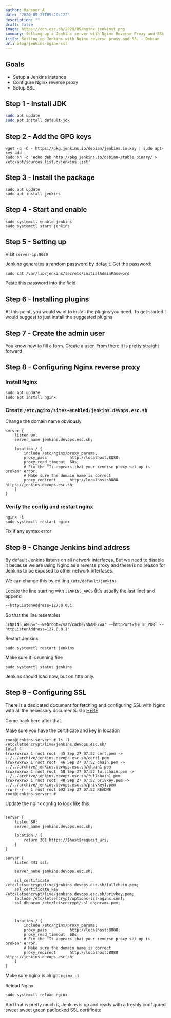 ```yaml
---
author: Mansoor A
date: "2020-09-27T09:29:12Z"
description: ""
draft: false
image: https://cdn.esc.sh/2020/09/nginx_jenkinst.png
summary: Setting up a Jenkins server with Nginx Reverse Proxy and SSL
title: Setting up Jenkins with Nginx reverse proxy and SSL - Debian
url: blog/jenkins-nginx-ssl
---
```



## Goals
- Setup a Jenkins instance
- Configure Nginx reverse proxy
- Setup SSL



## Step 1 - Install JDK

```sh
sudo apt update
sudo apt install default-jdk
```

## Step 2 - Add the GPG keys

```
wget -q -O - https://pkg.jenkins.io/debian/jenkins.io.key | sudo apt-key add -
sudo sh -c 'echo deb http://pkg.jenkins.io/debian-stable binary/ > /etc/apt/sources.list.d/jenkins.list'
```

## Step 3 - Install the package

```
sudo apt update
sudo apt install jenkins
```

## Step 4 - Start and enable

```
sudo systemctl enable jenkins
sudo systemctl start jenkins
```

## Step 5 - Setting up

Visit `server-ip:8080`

Jenkins generates a random password by default. Get the password:
```
sudo cat /var/lib/jenkins/secrets/initialAdminPassword
```
Paste this password into the field

## Step 6 - Installing plugins

At this point, you would want to install the plugins you need. To get started
I would suggest to just install the suggested plugins

## Step 7 - Create the admin user

You know how to fill a form. Create a user. From there it is pretty straight forward

## Step 8 - Configuring Nginx reverse proxy

### Install Nginx
```
sudo apt update
sudo apt install nginx
```

### Create `/etc/nginx/sites-enabled/jenkins.devops.esc.sh`

Change the domain name obviously

```
server {
    listen 80;
    server_name jenkins.devops.esc.sh;

	location / {
		include /etc/nginx/proxy_params;
		proxy_pass          http://localhost:8080;
		proxy_read_timeout  60s;
        # Fix the "It appears that your reverse proxy set up is broken" error.
        # Make sure the domain name is correct
		proxy_redirect      http://localhost:8080 https://jenkins.devops.esc.sh;
	}
}
```
### Verify the config and restart nginx

```
nginx -t
sudo systemctl restart nginx
```

Fix if any syntax error

## Step 9 - Change Jenkins bind address

By default Jenkins listens on all network interfaces. But we need to disable it because
we are using Nginx as a reverse proxy and there is no reason for Jenkins to be exposed
to other network interfaces.

We can change this by editing
`/etc/default/jenkins`

Locate the line starting with `JENKINS_ARGS` (It's usually the last line) and append

```
--httpListenAddress=127.0.0.1
```
So that the line resembles
```
JENKINS_ARGS="--webroot=/var/cache/$NAME/war --httpPort=$HTTP_PORT --httpListenAddress=127.0.0.1"
```

Restart Jenkins
```
sudo systemctl restart jenkins
```
Make sure it is running fine
```
sudo systemctl status jenkins
```

Jenkins should load now, but on http only.

## Step 9 - Configuring SSL

There is a dedicated document for fetching and configuring SSL with Nginx with all the necessary
documents. Go [HERE](https://esc.sh/blog/lets-encrypt-and-nginx-definitive-guide/)

Come back here after that.

Make sure you have the certificate and key in location
```
root@jenkins-server:~# ls -l /etc/letsencrypt/live/jenkins.devops.esc.sh/
total 4
lrwxrwxrwx 1 root root  45 Sep 27 07:52 cert.pem -> ../../archive/jenkins.devops.esc.sh/cert1.pem
lrwxrwxrwx 1 root root  46 Sep 27 07:52 chain.pem -> ../../archive/jenkins.devops.esc.sh/chain1.pem
lrwxrwxrwx 1 root root  50 Sep 27 07:52 fullchain.pem -> ../../archive/jenkins.devops.esc.sh/fullchain1.pem
lrwxrwxrwx 1 root root  48 Sep 27 07:52 privkey.pem -> ../../archive/jenkins.devops.esc.sh/privkey1.pem
-rw-r--r-- 1 root root 692 Sep 27 07:52 README
root@jenkins-server:~#
```


Update the nginx config to look like this
```

server {
    listen 80;
    server_name jenkins.devops.esc.sh;

	location / {
        return 301 https://$host$request_uri;
	}
}

server {
    listen 443 ssl;

    server_name jenkins.devops.esc.sh;

    ssl_certificate /etc/letsencrypt/live/jenkins.devops.esc.sh/fullchain.pem;
    ssl_certificate_key /etc/letsencrypt/live/jenkins.devops.esc.sh/privkey.pem;
    include /etc/letsencrypt/options-ssl-nginx.conf;
    ssl_dhparam /etc/letsencrypt/ssl-dhparams.pem;


    
	location / {
		include /etc/nginx/proxy_params;
		proxy_pass          http://localhost:8080;
		proxy_read_timeout  60s;
        # Fix the "It appears that your reverse proxy set up is broken" error.
        # Make sure the domain name is correct
		proxy_redirect      http://localhost:8080 https://jenkins.devops.esc.sh;
	}
}

```

Make sure nginx is alright `nginx -t`

Reload Nginx

```
sudo systemctl reload nginx
```

And that is pretty much it, Jenkins is up and ready with a freshly configured sweet
sweet green padlocked SSL certificate



